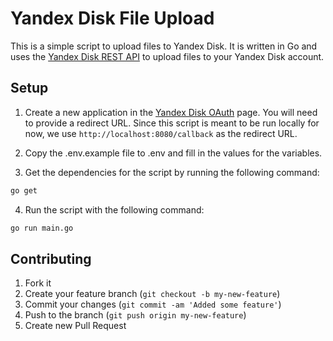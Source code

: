 # Yandex Disk File Upload

This is a simple script to upload files to Yandex Disk. It is written in Go and uses the [Yandex Disk REST API][1] to upload files to your Yandex Disk account.

## Setup

1. Create a new application in the [Yandex Disk OAuth][2] page. You will need to provide a redirect URL. Since this script is meant to be run locally for now, we use `http://localhost:8080/callback` as the redirect URL.

2. Copy the .env.example file to .env and fill in the values for the variables.

3. Get the dependencies for the script by running the following command:

```bash
go get
```

4. Run the script with the following command:

```bash
go run main.go
```

## Contributing

1. Fork it
2. Create your feature branch (`git checkout -b my-new-feature`)
3. Commit your changes (`git commit -am 'Added some feature'`)
4. Push to the branch (`git push origin my-new-feature`)
5. Create new Pull Request

[1]: https://yandex.com/dev/disk/api/reference/upload.html
[2]: https://oauth.yandex.com/client/new
